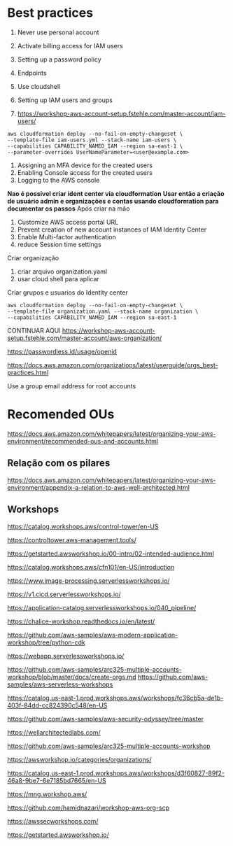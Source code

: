 # Best practices
1. Never use personal account
2. Activate billing access for IAM users
3. Setting up a password policy
4. Endpoints


1. Use cloudshell
2. Setting up IAM users and groups
3. https://workshop-aws-account-setup.fstehle.com/master-account/iam-users/

```
aws cloudformation deploy --no-fail-on-empty-changeset \
--template-file iam-users.yml --stack-name iam-users \
--capabilities CAPABILITY_NAMED_IAM --region sa-east-1 \
--parameter-overrides UserNameParameter=<user@example.com>
```

1. Assigning an MFA device for the created users
2. Enabling Console access for the created users
3. Logging to the AWS console

**Nao é possível criar ident center via cloudformation**
**Usar então a criação de usuário admin e organizações e contas usando cloudformation para documentar os passos**
Após criar na mão
1. Customize AWS access portal URL
2. Prevent creation of new account instances of IAM Identity Center
3. Enable Multi-factor authentication
4. reduce Session time settings

Criar organização
1. criar arquivo organization.yaml
2. usar cloud shell para aplicar

Criar grupos e usuarios do Identity center


```
aws cloudformation deploy --no-fail-on-empty-changeset \
--template-file organization.yaml --stack-name organization \
--capabilities CAPABILITY_NAMED_IAM --region sa-east-1
```

CONTINUAR AQUI
https://workshop-aws-account-setup.fstehle.com/master-account/aws-organization/






https://passwordless.id/usage/openid

https://docs.aws.amazon.com/organizations/latest/userguide/orgs_best-practices.html

Use a group email address for root accounts

# Recomended OUs
https://docs.aws.amazon.com/whitepapers/latest/organizing-your-aws-environment/recommended-ous-and-accounts.html

## Relação com os pilares
https://docs.aws.amazon.com/whitepapers/latest/organizing-your-aws-environment/appendix-a-relation-to-aws-well-architected.html

## Workshops
https://catalog.workshops.aws/control-tower/en-US

https://controltower.aws-management.tools/

https://getstarted.awsworkshop.io/00-intro/02-intended-audience.html

https://catalog.workshops.aws/cfn101/en-US/introduction


https://www.image-processing.serverlessworkshops.io/

https://v1.cicd.serverlessworkshops.io/

https://application-catalog.serverlessworkshops.io/040_pipeline/

https://chalice-workshop.readthedocs.io/en/latest/

https://github.com/aws-samples/aws-modern-application-workshop/tree/python-cdk

https://webapp.serverlessworkshops.io/

https://github.com/aws-samples/arc325-multiple-accounts-workshop/blob/master/docs/create-orgs.md
https://github.com/aws-samples/aws-serverless-workshops

https://catalog.us-east-1.prod.workshops.aws/workshops/fc36cb5a-de1b-403f-84dd-cc824390c548/en-US

https://github.com/aws-samples/aws-security-odyssey/tree/master

https://wellarchitectedlabs.com/

https://github.com/aws-samples/arc325-multiple-accounts-workshop

https://awsworkshop.io/categories/organizations/

https://catalog.us-east-1.prod.workshops.aws/workshops/d3f60827-89f2-46a8-9be7-6e7185bd7665/en-US

https://mng.workshop.aws/

https://github.com/hamidnazari/workshop-aws-org-scp

https://awssecworkshops.com/

https://getstarted.awsworkshop.io/
